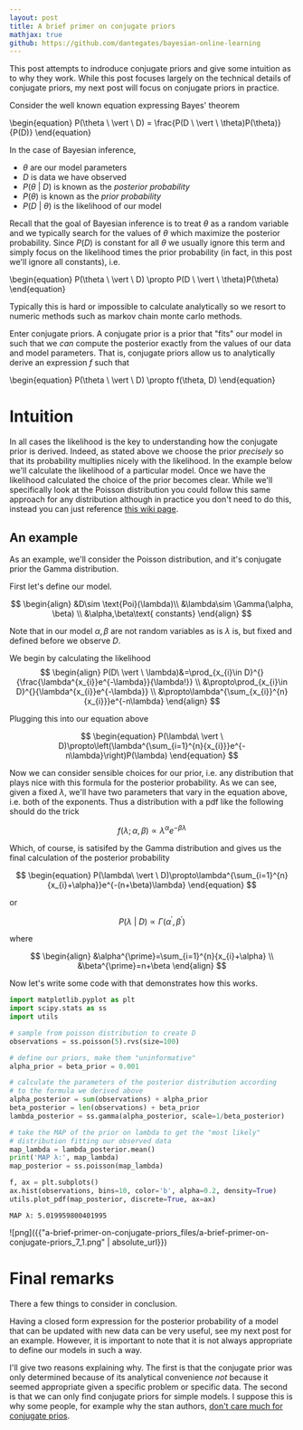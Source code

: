 ```yaml
---
layout: post
title: A brief primer on conjugate priors
mathjax: true
github: https://github.com/dantegates/bayesian-online-learning
---
```


This post attempts to indroduce conjugate priors and give some intuition as to why they work. While this post focuses largely on the technical details of conjugate priors, my next post will focus on conjugate priors in practice.

Consider the well known equation expressing Bayes' theorem

\begin{equation}
P(\theta \ \vert \ D) = \frac{P(D \ \vert \ \theta)P(\theta)}{P(D)}
\end{equation}

In the case of Bayesian inference,

- $\theta$ are our model parameters
- $D$ is data we have observed
- $P(\theta \ \vert \ D)$ is known as the _posterior probability_
- $P(\theta)$ is known as the _prior probability_
- $P(D \ \vert \ \theta)$ is the likelihood of our model

Recall that the goal of Bayesian inference is to treat $\theta$ as a random variable and we typically search for the values of $\theta$ which maximize the posterior probability. Since $P(D)$ is constant for all $\theta$ we usually ignore this term and simply focus on the likelihood times the prior probability (in fact, in this post we'll ignore all constants), i.e.

\begin{equation}
P(\theta \ \vert \ D) \propto P(D \ \vert \ \theta)P(\theta)
\end{equation}

Typically this is hard or impossible to calculate analytically so we resort to numeric methods such as markov chain monte carlo methods.

Enter conjugate priors. A conjugate prior is a prior that "fits" our model in such that we _can_ compute the posterior exactly from the values of our data and model parameters. That is, conjugate priors allow us to analytically derive an expression $f$ such that

\begin{equation}
P(\theta \ \vert \ D) \propto f(\theta, D)
\end{equation}

# Intuition

In all cases the likelihood is the key to understanding how the conjugate prior is derived. Indeed, as stated above we choose the prior _precisely_ so that its probability multiplies nicely with the likelihood. In the example below we'll calculate the likelihood of a particular model. Once we have the likelihood calculated the choice of the prior becomes clear. While we'll specifically look at the Poisson distribution you could follow this same approach for any distribution although in practice you don't need to do this, instead you can just reference [this wiki page](https://en.wikipedia.org/wiki/Conjugate_prior).

## An example

As an example, we'll consider the Poisson distribution, and it's conjugate prior the Gamma distribution.

First let's define our model.

$$
\begin{align}
&D\sim \text{Poi}(\lambda)\\
&\lambda\sim \Gamma(\alpha, \beta) \\
&\alpha,\beta\text{ constants}
\end{align}
$$

Note that in our model $\alpha,\beta$ are not random variables as is $\lambda$ is, but fixed and defined before we observe $D$.

We begin by calculating the likelihood
$$
\begin{align}
P(D\ \vert \ \lambda)&=\prod_{x_{i}\in D}^{}{\frac{\lambda^{x_{i}}e^{-\lambda}}{\lambda!}} \\
&\propto\prod_{x_{i}\in D}^{}{\lambda^{x_{i}}e^{-\lambda}} \\
&\propto\lambda^{\sum_{x_{i}}^{n}{x_{i}}}e^{-n\lambda}
\end{align}
$$

Plugging this into our equation above

$$
\begin{equation}
P(\lambda\ \vert \ D)\propto\left(\lambda^{\sum_{i=1}^{n}{x_{i}}}e^{-n\lambda}\right)P(\lambda)
\end{equation}
$$

Now we can consider sensible choices for our prior, i.e. any distribution that plays nice with this formula for the posterior probability. As we can see, given a fixed $\lambda$, we'll have two parameters that vary in the equation above, i.e. both of the exponents. Thus a distribution with a pdf like the following should do the trick

$$f(\lambda;\alpha,\beta)\propto \lambda^{\alpha}e^{-\beta\lambda}$$

Which, of course, is satisifed by the Gamma distribution and gives us the final calculation of the posterior probability

$$
\begin{equation}
P(\lambda\ \vert \ D)\propto\lambda^{\sum_{i=1}^{n}{x_{i}+\alpha}}e^{-(n+\beta)\lambda}
\end{equation}
$$

or

$$
\begin{equation}
P(\lambda\ \vert \ D)\propto\Gamma(\alpha^{\prime},\beta^{\prime})
\end{equation}
$$

where

$$
\begin{align}
&\alpha^{\prime}=\sum_{i=1}^{n}{x_{i}+\alpha} \\
&\beta^{\prime}=n+\beta
\end{align}
$$

Now let's write some code with that demonstrates how this works.


```python
import matplotlib.pyplot as plt
import scipy.stats as ss
import utils

# sample from poisson distribution to create D
observations = ss.poisson(5).rvs(size=100)

# define our priors, make them "uninformative"
alpha_prior = beta_prior = 0.001

# calculate the parameters of the posterior distribution according
# to the formula we derived above
alpha_posterior = sum(observations) + alpha_prior
beta_posterior = len(observations) + beta_prior
lambda_posterior = ss.gamma(alpha_posterior, scale=1/beta_posterior)

# take the MAP of the prior on lambda to get the "most likely"
# distribution fitting our observed data
map_lambda = lambda_posterior.mean()
print('MAP λ:', map_lambda)
map_posterior = ss.poisson(map_lambda)

f, ax = plt.subplots()
ax.hist(observations, bins=10, color='b', alpha=0.2, density=True)
utils.plot_pdf(map_posterior, discrete=True, ax=ax)
```

    MAP λ: 5.019959800401995



![png]({{"a-brief-primer-on-conjugate-priors_files/a-brief-primer-on-conjugate-priors_7_1.png" | absolute_url}})


# Final remarks

There a few things to consider in conclusion.

Having a closed form expression for the posterior probability of a model that can be updated with new data can be very useful, see my next post for an example. However, it is important to note that it is not always appropriate to define our models in such a way.

I'll give two reasons explaining why. The first is that the conjugate prior was only determined because of its analytical convenience _not_ because it seemed appropriate given a specific problem or specific data. The second is that we can only find conjugate priors for simple models. I suppose this is why some people, for example why the stan authors, [don't care much for conjugate prios](https://github.com/stan-dev/stan/wiki/Prior-Choice-Recommendations#general-principles).
